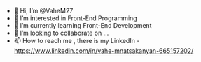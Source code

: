 - 👋 Hi, I’m @VaheM27
- 👀 I’m interested in Front-End Programming
- 🌱 I’m currently learning Front-End Development
- 💞️ I’m looking to collaborate on ...
- 📫 How to reach me , there is my LinkedIn - https://www.linkedin.com/in/vahe-mnatsakanyan-665157202/

<!---
VaheM27/VaheM27 is a ✨ special ✨ repository because its `README.md` (this file) appears on your GitHub profile.
You can click the Preview link to take a look at your changes.
--->
